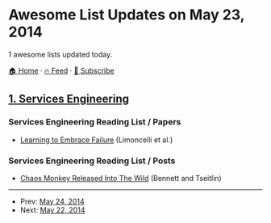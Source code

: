 # Awesome List Updates on May 23, 2014

1 awesome lists updated today.

[🏠 Home](/README.md) · [🔥 Feed](https://test.trackawesomelist.com/feed.xml) · [📮 Subscribe](https://trackawesomelist.us17.list-manage.com/subscribe?u=d2f0117aa829c83a63ec63c2f&id=36a103854c)



## [1. Services Engineering](/content/mmcgrana/services-engineering/README.md)

### Services Engineering Reading List / Papers

*   [Learning to Embrace Failure](http://best.dtu.dk/SC13/p20-casestudy.pdf) (Limoncelli et al.)

### Services Engineering Reading List / Posts

*   [Chaos Monkey Released Into The Wild](http://techblog.netflix.com/2012/07/chaos-monkey-released-into-wild.html) (Bennett and Tseitlin)

---

- Prev: [May 24, 2014](/content/2014/05/24/README.md)
- Next: [May 22, 2014](/content/2014/05/22/README.md)